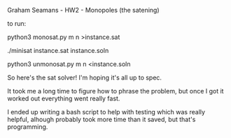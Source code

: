 Graham Seamans - HW2 - Monopoles (the satening)

to run:

python3 monosat.py m n >instance.sat

./minisat instance.sat instance.soln

python3 unmonosat.py m n <instance.soln


So here's the sat solver!
I'm hoping it's all up to spec.

It took me a long time to figure how to phrase the problem, but
once I got it worked out everything went really fast.

I ended up writing a bash script to help with testing which was
really helpful, alhough probably took more time than it saved,
but that's programming.


